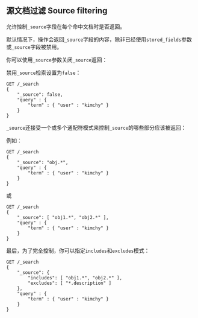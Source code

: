 ## 源文档过滤 Source filtering

允许控制`_source`字段在每个命中文档时是否返回。

默认情况下，操作会返回`_source`字段的内容，除非已经使用`stored_fields`参数或`_source`字段被禁用。


你可以使用`_source`参数关闭`_source`返回：

禁用`_source`检索设置为`false`：
    
    GET /_search
    {
        "_source": false,
        "query" : {
            "term" : { "user" : "kimchy" }
        }
    }

`_source`还接受一个或多个通配符模式来控制`_source`的哪些部分应该被返回：

例如：
    
    
    GET /_search
    {
        "_source": "obj.*",
        "query" : {
            "term" : { "user" : "kimchy" }
        }
    }

或
    
    GET /_search
    {
        "_source": [ "obj1.*", "obj2.*" ],
        "query" : {
            "term" : { "user" : "kimchy" }
        }
    }

最后，为了完全控制，你可以指定`includes`和`excludes`模式：    
    
    GET /_search
    {
        "_source": {
            "includes": [ "obj1.*", "obj2.*" ],
            "excludes": [ "*.description" ]
        },
        "query" : {
            "term" : { "user" : "kimchy" }
        }
    }
